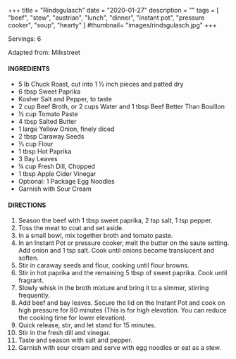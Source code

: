 +++
title = "Rindsgulasch"
date = "2020-01-27"
description = ""
tags = [
	"beef",
    "stew",
    "austrian",
    "lunch",
    "dinner",
    "instant pot",
    "pressure cooker",
    "soup",
    "hearty"
]
#thumbnail= "images/rindsgulasch.jpg"
+++

Servings: 6<!--more-->

Adapted from: Milkstreet

#### INGREDIENTS 

* 5 lb Chuck Roast, cut into 1 ½ inch pieces and patted dry 
* 6 tbsp Sweet Paprika 
* Kosher Salt and Pepper, to taste 
* 2 cup Beef Broth, or 2 cups Water and 1 tbsp Beef Better Than Bouillon 
* ½ cup Tomato Paste 
* 4 tbsp Salted Butter
* 1 large Yellow Onion, finely diced 
* 2 tbsp Caraway Seeds 
* ⅓ cup Flour 
* 1 tbsp Hot Paprika 
* 3 Bay Leaves 
* ¼ cup Fresh Dill, Chopped 
* 1 tbsp Apple Cider Vinegar 
* Optional: 1 Package Egg Noodles 
* Garnish with Sour Cream  

#### DIRECTIONS 

1. Season the beef with 1 tbsp sweet paprika, 2 tsp salt, 1 tsp pepper. 
2. Toss the meat to coat and set aside. 
3. In a small bowl, mix together broth and tomato paste. 
4. In an Instant Pot or pressure cooker, melt the butter on the saute setting. Add onion and 1 tsp salt. Cook until onions become translucent and soften. 
5. Stir in caraway seeds and flour, cooking until flour browns. 
6. Stir in hot paprika and the remaining 5 tbsp of sweet paprika. Cook until fragrant. 
7. Slowly whisk in the broth mixture and bring it to a simmer, stirring frequently. 
8. Add beef and bay leaves. Secure the lid on the Instant Pot and cook on high pressure for 80 minutes (This is for high elevation. You can reduce the cooking time for lower elevation).  
9. Quick release, stir, and let stand for 15 minutes. 
10. Stir in the fresh dill and vinegar. 
11. Taste and season with salt and pepper. 
12. Garnish with sour cream and serve with egg noodles or eat as a stew. 
